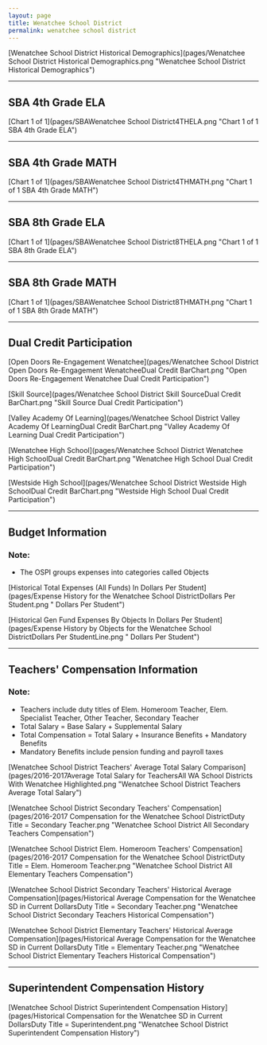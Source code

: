 ```yaml
---
layout: page
title: Wenatchee School District
permalink: wenatchee school district
---
```



[Wenatchee School District Historical Demographics](pages/Wenatchee School District Historical Demographics.png "Wenatchee School District Historical Demographics")

___

## SBA 4th Grade ELA

[Chart 1 of 1](pages/SBAWenatchee School District4THELA.png "Chart 1 of 1 SBA 4th Grade ELA")


___

## SBA 4th Grade MATH

[Chart 1 of 1](pages/SBAWenatchee School District4THMATH.png "Chart 1 of 1 SBA 4th Grade MATH")


___

## SBA 8th Grade ELA

[Chart 1 of 1](pages/SBAWenatchee School District8THELA.png "Chart 1 of 1 SBA 8th Grade ELA")


___

## SBA 8th Grade MATH

[Chart 1 of 1](pages/SBAWenatchee School District8THMATH.png "Chart 1 of 1 SBA 8th Grade MATH")


___

## Dual Credit Participation

[Open Doors  Re-Engagement Wenatchee](pages/Wenatchee School District Open Doors  Re-Engagement WenatcheeDual Credit BarChart.png "Open Doors  Re-Engagement Wenatchee Dual Credit Participation")

[Skill Source](pages/Wenatchee School District Skill SourceDual Credit BarChart.png "Skill Source Dual Credit Participation")

[Valley Academy Of Learning](pages/Wenatchee School District Valley Academy Of LearningDual Credit BarChart.png "Valley Academy Of Learning Dual Credit Participation")

[Wenatchee High School](pages/Wenatchee School District Wenatchee High SchoolDual Credit BarChart.png "Wenatchee High School Dual Credit Participation")

[Westside High School](pages/Wenatchee School District Westside High SchoolDual Credit BarChart.png "Westside High School Dual Credit Participation")


___

## Budget Information
### Note:
- The OSPI groups expenses into categories called Objects

[Historical Total Expenses (All Funds) In Dollars Per Student](pages/Expense History for the Wenatchee School DistrictDollars Per Student.png " Dollars Per Student")

[Historical Gen Fund Expenses By Objects In Dollars Per Student](pages/Expense History by Objects for the Wenatchee School DistrictDollars Per StudentLine.png " Dollars Per Student")


___

## Teachers' Compensation Information
### Note:
- Teachers include duty titles of Elem. Homeroom Teacher, Elem. Specialist Teacher, Other Teacher, Secondary Teacher
- Total Salary = Base Salary + Supplemental Salary
- Total Compensation = Total Salary + Insurance Benefits + Mandatory Benefits
- Mandatory Benefits include pension funding and payroll taxes

[Wenatchee School District Teachers' Average Total Salary Comparison](pages/2016-2017Average Total Salary for TeachersAll WA School Districts With Wenatchee Highlighted.png "Wenatchee School District Teachers Average Total Salary")

[Wenatchee School District Secondary Teachers' Compensation](pages/2016-2017 Compensation for the Wenatchee School DistrictDuty Title = Secondary Teacher.png "Wenatchee School District All Secondary Teachers Compensation")

[Wenatchee School District Elem. Homeroom Teachers' Compensation](pages/2016-2017 Compensation for the Wenatchee School DistrictDuty Title = Elem. Homeroom Teacher.png "Wenatchee School District All Elementary Teachers Compensation")

[Wenatchee School District Secondary Teachers' Historical Average Compensation](pages/Historical Average Compensation for the Wenatchee SD in Current DollarsDuty Title = Secondary Teacher.png "Wenatchee School District Secondary Teachers Historical Compensation")

[Wenatchee School District Elementary Teachers' Historical Average Compensation](pages/Historical Average Compensation for the Wenatchee SD in Current DollarsDuty Title = Elementary Teacher.png "Wenatchee School District Elementary Teachers Historical Compensation")


___

## Superintendent Compensation History

[Wenatchee School District Superintendent Compensation History](pages/Historical Compensation for the Wenatchee SD in Current DollarsDuty Title = Superintendent.png "Wenatchee School District Superintendent Compensation History")

